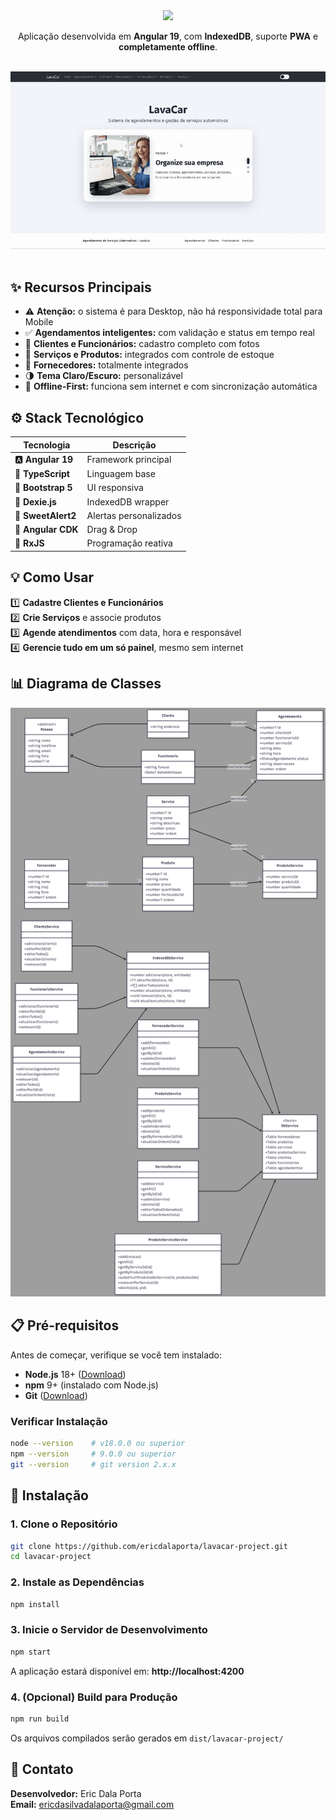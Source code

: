 <div align="center">

<img src="https://capsule-render.vercel.app/api?type=waving&height=120&color=0:000000,100:4F4F4F&text=LavaCar%20🚗&fontAlign=50&fontSize=40&fontColor=FFFFFF&desc=Sistema%20de%20Gestão%20para%20Lava%20Rápido&descAlign=50&descSize=18&descAlignY=65"/>

<br>


Aplicação desenvolvida em **Angular 19**, com **IndexedDB**, suporte **PWA** e **completamente offline**.
<br><br>

<img src="./docs/assets/img/demo-readme.gif" width="770" alt="Demonstração do sistema">

</div>

<br>

## ✨ Recursos Principais

- ⚠️ **Atenção:** o sistema é para Desktop, não há responsividade total para Mobile
- ✅ **Agendamentos inteligentes:** com validação e status em tempo real  
- 👥 **Clientes e Funcionários:** cadastro completo com fotos  
- 🧼 **Serviços e Produtos:** integrados com controle de estoque  
- 🚚 **Fornecedores:** totalmente integrados  
- 🌗 **Tema Claro/Escuro:** personalizável  
- 📶 **Offline-First:** funciona sem internet e com sincronização automática


 

## ⚙️ Stack Tecnológico

| Tecnologia | Descrição |
|-------------|------------|
| 🅰️ **Angular 19** | Framework principal |
| 🧠 **TypeScript** | Linguagem base |
| 🎨 **Bootstrap 5** | UI responsiva |
| 💾 **Dexie.js** | IndexedDB wrapper |
| 🔔 **SweetAlert2** | Alertas personalizados |
| 🧩 **Angular CDK** | Drag & Drop |
| 🔄 **RxJS** | Programação reativa 

 

## 💡 Como Usar

1️⃣ **Cadastre Clientes e Funcionários**  
2️⃣ **Crie Serviços** e associe produtos  
3️⃣ **Agende atendimentos** com data, hora e responsável  
4️⃣ **Gerencie tudo em um só painel**, mesmo sem internet  

## 📊 Diagrama de Classes

 

<img src="./docs/assets/img/diagrama-classess.png" width="770" alt="Demonstração do sistema">

 
 
## 📋 Pré-requisitos

Antes de começar, verifique se você tem instalado:

- **Node.js** 18+ ([Download](https://nodejs.org/))
- **npm** 9+ (instalado com Node.js)
- **Git** ([Download](https://git-scm.com/))

### Verificar Instalação

```bash
node --version    # v18.0.0 ou superior
npm --version     # 9.0.0 ou superior
git --version     # git version 2.x.x
```
 
## 🚀 Instalação

### 1. Clone o Repositório

```bash
git clone https://github.com/ericdalaporta/lavacar-project.git
cd lavacar-project
```

### 2. Instale as Dependências

```bash
npm install
```

### 3. Inicie o Servidor de Desenvolvimento

```bash
npm start
```

A aplicação estará disponível em: **http://localhost:4200**

### 4. (Opcional) Build para Produção

```bash
npm run build
```

Os arquivos compilados serão gerados em `dist/lavacar-project/`


## 📧 Contato

**Desenvolvedor:** Eric Dala Porta  
**Email:** ericdasilvadalaporta@gmail.com  
